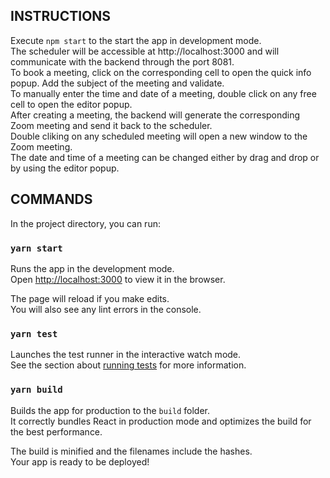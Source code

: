 ## INSTRUCTIONS
Execute `npm start` to the start the app in development mode.\
The scheduler will be accessible at http://localhost:3000 and will communicate with the backend through the port 8081. \
To book a meeting, click on the corresponding cell to open the quick info popup. Add the subject of the meeting and validate.\
To manually enter the time and date of a meeting, double click on any free cell to open the editor popup.\
After creating a meeting, the backend will generate the corresponding Zoom meeting and send it back to the scheduler.\
Double cliking on any scheduled meeting will open a new window to the Zoom meeting.\
The date and time of a meeting can be changed either by drag and drop or by using the editor popup.


## COMMANDS

In the project directory, you can run:

### `yarn start`

Runs the app in the development mode.\
Open [http://localhost:3000](http://localhost:3000) to view it in the browser.

The page will reload if you make edits.\
You will also see any lint errors in the console.

### `yarn test`

Launches the test runner in the interactive watch mode.\
See the section about [running tests](https://facebook.github.io/create-react-app/docs/running-tests) for more information.

### `yarn build`

Builds the app for production to the `build` folder.\
It correctly bundles React in production mode and optimizes the build for the best performance.

The build is minified and the filenames include the hashes.\
Your app is ready to be deployed!


